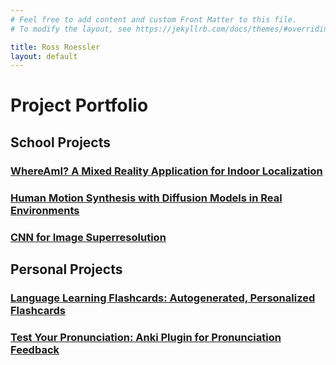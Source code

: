 ```yaml
---
# Feel free to add content and custom Front Matter to this file.
# To modify the layout, see https://jekyllrb.com/docs/themes/#overriding-theme-defaults

title: Ross Roessler
layout: default
---
```


# Project Portfolio

## School Projects

### [WhereAmI? A Mixed Reality Application for Indoor Localization](where-am-i.html)

### [Human Motion Synthesis with Diffusion Models in Real Environments](human-motion-synthesis.html)

### [CNN for Image Superresolution](superresolution.html)

## Personal Projects

### [Language Learning Flashcards: Autogenerated, Personalized Flashcards](language-learning-flashcards.html)

### [Test Your Pronunciation: Anki Plugin for Pronunciation Feedback](test-your-pronunciation.html)

<!---
### [BBQ-GPT: Supermarket Discount Analysis (Collaboration with the WWF)](bbq-gpt.html)
-->

<script>
  document.addEventListener("DOMContentLoaded", function() {
    if (window.innerHeight <= 700) {  // Mobile screen height check
      document.querySelectorAll('a[href]').forEach(function(link) {
        const href = link.getAttribute('href');
        if (href && !href.includes('#') && (href.endsWith('.html'))) {
          link.setAttribute('href', href + '#content');
        }
      });
    }
  });
</script>